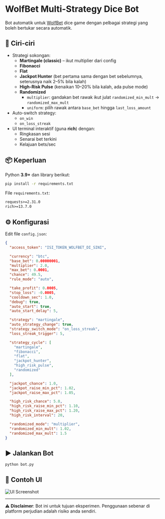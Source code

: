 # WolfBet Multi-Strategy Dice Bot

Bot automatik untuk [WolfBet](https://wolfbet.com) dice game dengan pelbagai strategi yang boleh bertukar secara automatik.

## 🚀 Ciri-ciri
- Strategi sokongan:
  - **Martingale (classic)** – ikut multiplier dari config
  - **Fibonacci**
  - **Flat**
  - **Jackpot Hunter** (bet pertama sama dengan bet sebelumnya, seterusnya naik 2–5% bila kalah)
  - **High-Risk Pulse** (kenaikan 10–20% bila kalah, ada pulse mode)
  - **Randomized**
    - `multiplier`: gandakan bet rawak ikut julat `randomized_min_mult` → `randomized_max_mult`
    - `uniform`: pilih rawak antara `base_bet` hingga `last_loss_amount`
- Auto-switch strategy:
  - `on_win`
  - `on_loss_streak`
- UI terminal interaktif (guna **rich**) dengan:
  - Ringkasan sesi
  - Senarai bet terkini
  - Kelajuan bets/sec

## 📦 Keperluan
Python **3.9+** dan library berikut:

```bash
pip install -r requirements.txt
```

File `requirements.txt`:
```txt
requests>=2.31.0
rich>=13.7.0
```

## ⚙️ Konfigurasi
Edit file `config.json`:

```json
{
  "access_token": "ISI_TOKEN_WOLFBET_DI_SINI",

  "currency": "btc",
  "base_bet": 0.00000001,
  "multiplier": 2.0,
  "max_bet": 0.0001,
  "chance": 49.5,
  "rule_mode": "auto",

  "take_profit": 0.0005,
  "stop_loss": -0.0005,
  "cooldown_sec": 1.0,
  "debug": true,
  "auto_start": true,
  "auto_start_delay": 5,

  "strategy": "martingale",
  "auto_strategy_change": true,
  "strategy_switch_mode": "on_loss_streak",
  "loss_streak_trigger": 5,

  "strategy_cycle": [
    "martingale",
    "fibonacci",
    "flat",
    "jackpot_hunter",
    "high_risk_pulse",
    "randomized"
  ],

  "jackpot_chance": 1.0,
  "jackpot_raise_min_pct": 1.02,
  "jackpot_raise_max_pct": 1.05,

  "high_risk_chance": 5.0,
  "high_risk_raise_min_pct": 1.10,
  "high_risk_raise_max_pct": 1.20,
  "high_risk_interval": 20,

  "randomized_mode": "multiplier",
  "randomized_min_mult": 1.02,
  "randomized_max_mult": 1.5
}
```

## ▶️ Jalankan Bot
```bash
python bot.py
```

## 📸 Contoh UI
![UI Screenshot](A_screenshot_of_a_terminal-based_user_interface_di.png)

---
⚠️ **Disclaimer**: Bot ini untuk tujuan eksperimen. Penggunaan sebenar di platform perjudian adalah risiko anda sendiri.
